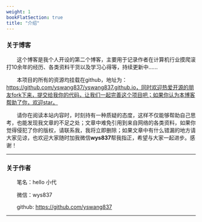 ```yaml
---
weight: 1
bookFlatSection: true
title: "介绍"
---
```


### 关于博客

&emsp;&emsp;这个博客是我个人开设的第二个博客，主要用于记录作者在计算机行业摸爬滚打10余年的经历、各类资料干货以及学习心得等，持续更新中......

&emsp;&emsp;本项目的所有的资源均挂载在github，地址为：https://github.com/yswang837/yswang837.github.io，同时欢迎热爱开源的朋友fork下来，提交给我你的代码，让我们一起完善这个项目吧；如果你认为本博客帮助了你，欢迎star。

&emsp;&emsp;请你在阅读本站内容时，时刻持有一种质疑的态度，这样不仅能够帮助自己思考，也能发现我文章的不足之处；文章中难免引用到来自网络的各类资料，如果你觉得侵犯了你的版权，请联系我，我将立即删除；如果文章中有什么错漏的地方请大家见谅，也欢迎大家随时加我微信**wys837**帮我指正，希望与大家一起进步。感谢！

---

### 关于作者

&emsp;&emsp;笔名：hello 小代

&emsp;&emsp;微信：wys837

&emsp;&emsp;github: https://github.com/yswang837

---
